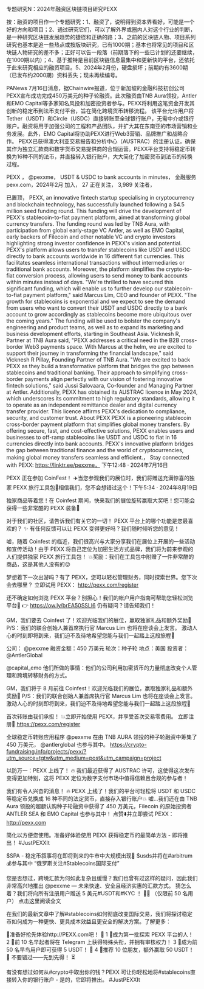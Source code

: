 专题研究N：2024年融资区块链项目研究PEXX


按：融资的项目作一个专题研究：1、融资了，说明得到资本界看好，可能是一个好的方向和项目；2、通过研究它们，可以了解外界或圈内人对这个行业的判断，是一种研究区块链发展趋势的捷径和正确的路；3、之前的区块链人物、项目系列研究也基本是追一些热点或按版块研究，已有1000期；基本也将常见的项目和区块链人物研究的差不多；正好可以告一段落（前期落下的一些已计划的还要继续，在1000期以内）；4、基于推特是目前区块链信息最集中和更新快的平台，还依托于此来研究相应的融资项目。5、2024年2月份，硬盘损坏；前期约有3600期（已发布约2000期）资料丢失；现未再续编号。

PANews 7月16日消息，据Chainwire报道，位于新加坡的金融科技初创公司PEXX宣布成功完成450万美元的种子轮融资。此次融资由TNB Aura领投，Antler和EMO Capital等多家知名风投和加密投资者参与。PEXX将利用这笔资金开发其创新的稳定币到法币支付平台，旨在简化跨境货币转移流程。
该平台允许用户将Tether（USDT）和Circle（USDC）直接转账至全球银行账户，无需中介或银行账户。融资将用于加强公司的工程和产品团队，并扩大其在东南亚的市场营销和业务发展。此外，EMO Capital将协助PEXX进行Web3营销、品牌推广和战略合作。
PEXX已获得澳大利亚交易报告和分析中心（AUSTRAC）的注册认证，确保其作为独立汇款商和数字货币交易提供商的合规运营。PEXX平台支持将稳定币转换为16种不同的法币，并直接转入银行账户，大大简化了加密货币到法币的转换过程。

PEXX
，
@pexxme，
USDT & USDC to bank accounts in minutes，
金融服务pexx.com，2024年2月 加入，
27 正在关注，
3,989 关注者，

已置顶，
PEXX, an innovative fintech startup specialising in cryptocurrency and blockchain technology, has successfully launched following a $4.5 million seed funding round. This funding will drive the development of PEXX's stablecoin-to-fiat payment platform, aimed at transforming global currency transfers.
The funding round was led by TNB Aura, with participation from global early-stage VC Antler, as well as EMO Capital, early backers of Filecoin and other notable VC and crypto investors highlighting strong investor confidence in PEXX's vision and potential.
PEXX's platform allows users to transfer stablecoins like USDT and USDC directly to bank accounts worldwide in 16 different fiat currencies. This facilitates seamless international transactions without intermediaries or traditional bank accounts. Moreover, the platform simplifies the crypto-to-fiat conversion process, allowing users to send money to bank accounts within minutes instead of days.
"We're thrilled to have secured this significant funding, which will enable us to further develop our stablecoin-to-fiat payment platform," said Marcus Lim, CEO and founder of PEXX. "The growth for stablecoins is exponential and we expect to see the demand from users who want to convert their USDT and USDC directly to a bank account to grow accordingly as stablecoins become more ubiquitous over the coming years."
The funding will be used to bolster the company's engineering and product teams, as well as to expand its marketing and business development efforts, starting in Southeast Asia. 
Vicknesh R, Partner at TNB Aura said, "PEXX addresses a critical need in the B2B cross-border Web3 payments space. With Marcus at the helm, we are excited to support their journey in transforming the financial landscape," said Vicknesh R Pillay, Founding Partner of TNB Aura.
"We are excited to back PEXX as they build a transformative platform that bridges the gap between stablecoins and traditional banking. Their approach to simplifying cross-border payments align perfectly with our vision of fostering innovative fintech solutions," said Jussi Salovaara, Co-founder and Managing Partner at Antler.
Additionally, PEXX has obtained its AUSTRAC licence in May 2024, which underscores its commitment to high regulatory standards, allowing it to operate as an independent remittance dealer and digital currency transfer provider. This licence affirms PEXX's dedication to compliance, security, and customer trust.
About PEXX
PEXX is a pioneering stablecoin cross-border payment platform that simplifies global money transfers. By offering secure, fast, and cost-effective solutions, PEXX enables users and businesses to off-ramp stablecoins like USDT and USDC to fiat in 16 currencies directly into bank accounts. PEXX's innovative platform bridges the gap between traditional finance and the world of cryptocurrencies, making global money transfers seamless and efficient.，
Stay connected with PEXX: https://linktr.ee/pexxme，
下午12:48 · 2024年7月16日

PEXX 正在参加 CoinFest！ ✈️当您参观我们的展位时，我们将赠送充满惊喜的独家 PEXX 旅行工具包🎁相信我们，您不会想错过这个！下午5:34 · 2024年8月19日

独家商品等着您！在 Coinfest 期间，快来我们的展位旋转赢取大奖吧！您可能会获得一些非常酷的 PEXX 装备🤩 

对于我们的社区，请告诉我们有关它的一切！
PEXX 平台上的哪个功能是您最喜欢的？ ✨
有任何反馈可以让 PEXX 变得更好吗？我们随时倾听您的意见！

嘘，随着 Coinfest 的临近，我们很高兴与大家分享我们在展位上开展的一些活动和宣传活动！由于 PEXX 将自己定位为加密生活方式品牌，我们将为前来参观的人们提供独家 PEXX 旅行工具包！ 💥奖励：我们在工具包中附赠了一件非常酷的商品，这是其他人没有的😝

梦想着下一次出游吗？有了 PEXX，您可以轻松管理财务，同时探索世界。您下次会去哪里？
立即试用 PEXX： http://pexx.com/register

还不确定如何浏览 PEXX 平台？别担心！我们的帐户用户指南可帮助您轻松浏览平台🌟
👉 https://ow.ly/brEA50SSLl6
仍有疑问？请告知我们！

GM，我们要去 Coinfest 了！欢迎光临我们的展位，赢取独家礼品和额外奖励🙌 P/S：我们的联合创始人兼首席执行官 Marcus Lim 也将在座谈会上发言。
激动人心的时刻即将到来，我们迫不及待地希望您能与我们一起踏上这段旅程💫

公司： 
@pexxme
融资金额：450 万美元
轮次：种子轮
地点：美国
投资者： 
@AntlerGlobal
 
@capital_emo
他们所做的事情：他们的公司利用加密货币的力量彻底改变个人管理和跨境转移财务的方式。

GM，我们将于 8 月前往 Coinfest！欢迎光临我们的展位，赢取独家礼品和额外奖励🙌 P/S：我们的联合创始人兼首席执行官 Marcus Lim 也将在座谈会上发言。
激动人心的时刻即将到来，我们迫不及待地希望您能与我们一起踏上这段旅程💫

首次转账由我们承担！ 💥立即开始使用 PEXX，并享受首次交易零费用。
立即注册🙌 https://pexx.com/register 

全球稳定币转账应用程序
@pexxme
在由 TNB AURA 领投的种子轮融资中筹集了 450 万美元， 
@antlerglobal
也参与其中。
https://crypto-fundraising.info/projects/pexx/?utm_source=tgtw&utm_medium=post&utm_campaign=project

以防万一：PEXX 上线了！ 🔥
我们最近获得了 AUSTRAC 许可，这使得这次发布变得更加特别，这将 PEXX 定位为数字支付市场中值得信赖且合规的参与者！

我们有令人兴奋的消息！ 🔥
PEXX 上线了！我们的平台可轻松将 USDT 和 USDC 等稳定币兑换成 16 种不同的法定货币，直接存入银行账户💥
嘘...我们还在由 TNB Aura 领投的超额认购种子轮融资中获得了 450 万美元，Filecoin 的原始投资者 ANTLER SEA 和 EMO Capital 也参与其中！
点赞⬇️并立即尝试 PEXX： http://pexx.com 

简化以方便您使用。准备好体验使用 PEXX 获得稳定币的最简单方法 - 即将推出！ #JustPEXXIt

$SPA - 稳定币叙事将在即将到来的牛市中大规模出现💯 $usds并将在#arbitrum 💰参与其中
“俄罗斯关注#Stablecoins国际支付”

您是否想过，跨境汇款为何如此复杂且缓慢？我们也曾有过这样的疑问，因此我们非常高兴地推出
@pexxme
 — 未来快速、安全且经济实惠的汇款方式。
猜怎么着？我们将向所有注册用户赠送 5 美元#USDT和#KYC ！ 🎁💸 （仅限前 50 名用户）
点击这里阅读全文

在我们的最新文章中了解#stablecoins如何彻底改变国际交易，我们将探讨稳定币如何成为一种更快、更具成本效益且更安全的解决方案。了解更多：

🚀准备好抢先体验http://PEXX.com吧！ 🚀
1 ⃣成为第一批探索 PEXX 平台的人！
2 ⃣前 10 名早起者将在 Telegram 上获得特殊头衔，并拥有审核权力！
3 ⃣成为前 50 名早鸟用户即可获得 5 USDT！ 🤑
4 ⃣推荐 10 位朋友，额外赢取 50 USDT！ 💸
不要错过——先到先得！ ⏳


有没有想过如何从#crypto中取出你的钱？PEXX 可让你轻松地将#stablecoins直接转入你的银行账户 - 是的，它即将推出。 #JustPEXXIt